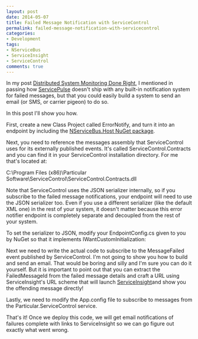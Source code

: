 ```yaml
---
layout: post
date: 2014-05-07
title: Failed Message Notification with ServiceControl
permalink: failed-message-notification-with-servicecontrol
categories:
- Development
tags:
- NServiceBus
- ServiceInsight
- ServiceControl
comments: true
---
```

In my post [Distributed System Monitoring Done Right](/2014/04/distributed-system-monitoring-done-right/), I mentioned in passing how [ServicePulse](http://particular.net/servicepulse) doesn't ship with any built-in notification system for failed messages, but that you could easily build a system to send an email (or SMS, or carrier pigeon) to do so.

In this post I'll show you how.

<!-- more -->

First, create a new Class Project called ErrorNotify, and turn it into an endpoint by including the [NServiceBus.Host NuGet package](http://www.nuget.org/packages/NServiceBus.Host).

Next, you need to reference the messages assembly that ServiceControl uses for its externally published events. It's called ServiceControl.Contracts and you can find it in your ServiceControl installation directory. For me that's located at:

C:\\Program Files (x86)\\Particular Software\\ServiceControl\\ServiceControl.Contracts.dll

Note that ServiceControl uses the JSON serializer internally, so if you subscribe to the failed message notifications, your endpoint will need to use the JSON serializer too. Even if you use a different serializer (like the default XML one) in the rest of your system, it doesn't matter because this error notifier endpoint is completely separate and decoupled from the rest of your system.

To set the serializer to JSON, modify your EndpointConfig.cs given to you by NuGet so that it implements IWantCustomInitialization:

<script src="https://gist.github.com/ff420add0138b6b6c9d9.js?file=EndpointConfig.cs"></script>

Next we need to write the actual code to subscribe to the MessageFailed event published by ServiceControl. I'm not going to show you how to build and send an email. That would be boring and silly and I'm sure you can do it yourself. But it is important to point out that you can extract the FailedMessageId from the failed message details and craft a URL using ServiceInsight's URL scheme that will launch [ServiceInsight](http://particular.net/serviceinsight)and show you the offending message directly!

<script src="https://gist.github.com/ff420add0138b6b6c9d9.js?file=ErrorNotify.cs"></script>

Lastly, we need to modify the App.config file to subscribe to messages from the Particular.ServiceControl service.

<script src="https://gist.github.com/ff420add0138b6b6c9d9.js?file=App.config"></script>

That's it! Once we deploy this code, we will get email notifications of failures complete with links to ServiceInsight so we can go figure out exactly what went wrong.
